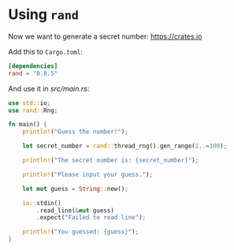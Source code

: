 # Using `rand`

Now we want to generate a secret number: <https://crates.io>

Add this to `Cargo.toml`:

```toml
[dependencies]
rand = "0.8.5"
```

And use it in *src/main.rs*:

```rust
use std::io;
use rand::Rng;

fn main() {
    println!("Guess the number!");

    let secret_number = rand::thread_rng().gen_range(1..=100);

    println!("The secret number is: {secret_number}");

    println!("Please input your guess.");

    let mut guess = String::new();

    io::stdin()
        .read_line(&mut guess)
        .expect("Failed to read line");

    println!("You guessed: {guess}");
}
```
